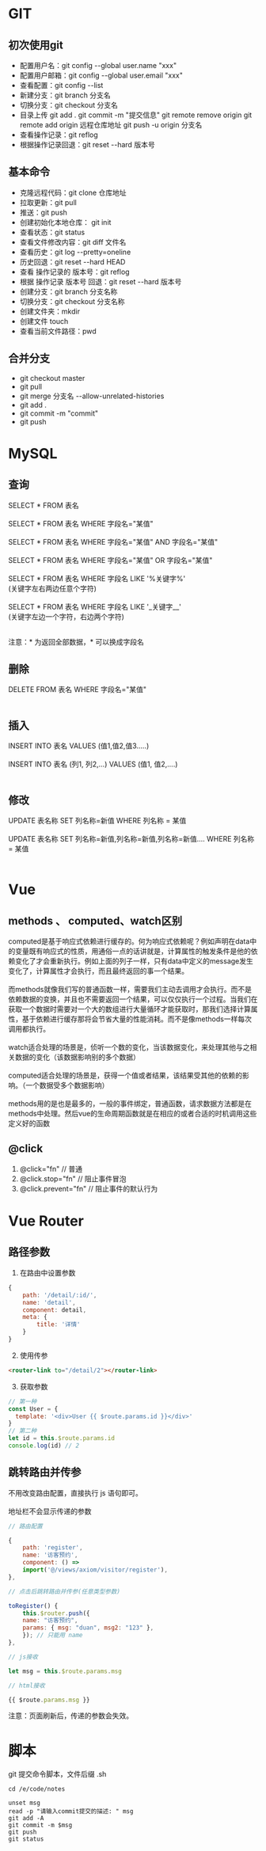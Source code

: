 # GIT
## 初次使用git

* 配置用户名：git config --global user.name "xxx" 
* 配置用户邮箱：git config --global user.email "xxx" 
* 查看配置：git config --list
* 新建分支：git branch 分支名
* 切换分支：git checkout 分支名
* 目录上传 
    git add .
    git commit -m "提交信息"
    git remote remove origin
    git remote add origin 远程仓库地址
    git push -u origin 分支名 
* 查看操作记录：git reflog
* 根据操作记录回退：git reset --hard 版本号

## 基本命令
* 克隆远程代码：git clone 仓库地址
* 拉取更新：git pull
* 推送：git push
* 创建初始化本地仓库： git init
* 查看状态：git status
* 查看文件修改内容：git diff 文件名
* 查看历史：git log --pretty=oneline
* 历史回退：git reset --hard HEAD
* 查看 操作记录的 版本号：git reflog
* 根据 操作记录 版本号 回退：git reset --hard 版本号
* 创建分支：git branch 分支名称
* 切换分支：git checkout 分支名称
* 创建文件夹：mkdir
* 创建文件 touch
* 查看当前文件路径：pwd
## 合并分支
* git checkout master
* git pull
* git merge 分支名 --allow-unrelated-histories
* git add .
* git commit -m "commit"
* git push

# MySQL

## 查询
SELECT * FROM 表名 <br> <br>
SELECT * FROM 表名 WHERE 字段名="某值"	<br> <br>
SELECT * FROM 表名 WHERE 字段名="某值" AND 字段名="某值"<br> <br>
SELECT * FROM 表名 WHERE 字段名="某值" OR 字段名="某值"<br> <br>
SELECT * FROM 表名  WHERE 字段名 LIKE '%关键字%' 	<br>
(关键字左右两边任意个字符) <br> <br>
SELECT * FROM 表名  WHERE 字段名 LIKE '\_关键字\__' 	<br>
(关键字左边一个字符，右边两个字符)<br> <br>

注意：\* 为返回全部数据，\* 可以换成字段名<br>

## 删除
DELETE FROM 表名 WHERE 字段名="某值"<br> <br>
## 插入
INSERT INTO 表名 VALUES (值1,值2,值3.....)<br> <br>
INSERT INTO 表名 (列1, 列2,...) VALUES (值1, 值2,....)<br> <br>

## 修改
UPDATE 表名称 SET 列名称=新值 WHERE 列名称 = 某值<br> <br>
UPDATE 表名称 SET 列名称=新值,列名称=新值,列名称=新值.... WHERE 列名称 = 某值<br> <br>

# Vue
## methods 、 computed、watch区别
computed是基于响应式依赖进行缓存的。何为响应式依赖呢？例如声明在data中的变量既有响应式的性质，用通俗一点的话讲就是，计算属性的触发条件是他的依赖变化了才会重新执行。例如上面的列子一样，只有data中定义的message发生变化了，计算属性才会执行，而且最终返回的事一个结果。<br> <br>
而methods就像我们写的普通函数一样，需要我们主动去调用才会执行。而不是依赖数据的变换，并且也不需要返回一个结果，可以仅仅执行一个过程。当我们在获取一个数据时需要对一个大的数组进行大量循环才能获取时，那我们选择计算属性，基于依赖进行缓存那将会节省大量的性能消耗。而不是像methods一样每次调用都执行。<br><br>
watch适合处理的场景是，侦听一个数的变化，当该数据变化，来处理其他与之相关数据的变化（该数据影响别的多个数据）<br><br>
computed适合处理的场景是，获得一个值或者结果，该结果受其他的依赖的影响。（一个数据受多个数据影响）<br><br>
methods用的是也是最多的，一般的事件绑定，普通函数，请求数据方法都是在methods中处理。然后vue的生命周期函数就是在相应的或者合适的时机调用这些定义好的函数


## @click
1. @click="fn"		// 普通
2. @click.stop="fn"		// 阻止事件冒泡
3. @click.prevent="fn"		// 阻止事件的默认行为

# Vue Router
## 路径参数
1. 在路由中设置参数
```js
{
    path: '/detail/:id/',
    name: 'detail',
    component: detail,
    meta: {
        title: '详情'
    }
}
```
2. 使用传参
```html
<router-link to="/detail/2"></router-link>
```
3. 获取参数
```js
// 第一种
const User = {
  template: '<div>User {{ $route.params.id }}</div>'
}
// 第二种
let id = this.$route.params.id
console.log(id) // 2
```

## 跳转路由并传参
不用改变路由配置，直接执行 js 语句即可。<br><br>
地址栏不会显示传递的参数<br>

```js
// 路由配置

{
    path: 'register',
    name: '访客预约',
    component: () =>
    import('@/views/axiom/visitor/register'),
},

// 点击后跳转路由并传参(任意类型参数)

toRegister() {
    this.$router.push({
    name: "访客预约",
    params: { msg: "duan", msg2: "123" },
    }); // 只能用 name
},

// js接收

let msg = this.$route.params.msg

// html接收 

{{ $route.params.msg }}
```
注意：页面刷新后，传递的参数会失效。

# 脚本
git 提交命令脚本，文件后缀 .sh
```
cd /e/code/notes

unset msg
read -p "请输入commit提交的描述: " msg
git add -A
git commit -m $msg
git push
git status
```
